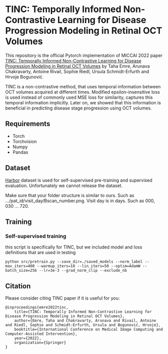 # TINC: Temporally Informed Non-Contrastive Learning for Disease Progression Modeling in Retinal OCT Volumes
This repository is the official Pytorch implementation of MICCAI 2022 paper [TINC: Temporally Informed Non-Contrastive Learning for Disease Progression Modeling in Retinal OCT Volumes](https://arxiv.org/abs/2206.15282) by Taha Emre, Arunava Chakravarty, Antoine Rivail, Sophie Riedl, Ursula Schmidt-Erfurth and Hrvoje Bogunović.

TINC is a non-contrastive method, that uses temporal information between OCT volumes acquired at different times. Modified epsilon-insensitive loss is used instead of commonly used MSE loss for similarity, captures this temporal information implicitly. Later on, we showed that this information is beneficial in predicting disease stage progression using OCT volumes.

## Requirements
- Torch
- Torchvision
- Numpy
- Pandas

## Dataset

 [Harbor](https://clinicaltrials.gov/ct2/show/NCT00891735) dataset is used for self-supervised pre-training and supervised evaluation. Unfortunately we cannot release the dataset.

Make sure that your folder structure is similar to ours. Such as .../pat_id/visit_day/Bscan_number.png. Visit day is in days. Such as 000, 030 ... 720.

## Training

### Self-supervised training
this script is specifically for TINC, but we included model and loss definitions that are used in testing

    python src/pretrain.py --save_dir=./saved_models --norm_label --max_iters=400 --warmup_iters=10 --lin_iters=50 --optim=AdamW --batch_size=256 --lr=3e-3 --grad_norm_clip --exclude_nb
    
## Citation

Please consider citing TINC paper if it is useful for you:

```
@inproceedings{emre2022tinc,
    title={TINC: Temporally Informed Non-Contrastive Learning for Disease Progression Modeling in Retinal OCT Volumes},
    author={Emre, Taha and Chakravarty, Arunava and Rivail, Antoine and Riedl, Sophie and Schmidt-Erfurth, Ursula and Bogunović, Hrvoje},
    booktitle={International Conference on Medical Image Computing and Computer-Assisted Intervention},
    year={2022},
    organization={Springer}
}
```